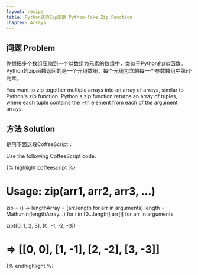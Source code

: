 ```yaml
---
layout: recipe
title: Python式的Zip函数 Python-like Zip Function
chapter: Arrays
---
```

## 问题 Problem

你想把多个数组压缩到一个以数组为元素的数组中，类似于Python的zip函数。Python的zip函数返回的是一个元组数组，每个元组包含的每一个参数数组中第i个元素。

You want to zip together multiple arrays into an array of arrays, similar to Python's zip function.  Python's zip function returns an array of tuples, where each tuple contains the i-th element from each of the argument arrays.

## 方法 Solution

是用下面这段CoffeeScript：

Use the following CoffeeScript code:

{% highlight coffeescript %}
# Usage: zip(arr1, arr2, arr3, ...)
zip = () ->
  lengthArray = (arr.length for arr in arguments)
  length = Math.min(lengthArray...)
  for i in [0...length]
    arr[i] for arr in arguments

zip([0, 1, 2, 3], [0, -1, -2, -3])
# => [[0, 0], [1, -1], [2, -2], [3, -3]]
{% endhighlight %}
